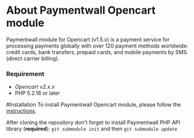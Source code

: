 # About Paymentwall Opencart module
Paymentwall module for Opencart (v1.5.x) is a payment service for processing payments globally with over 120 payment methods worldwide: credit cards, bank transfers, prepaid cards, and mobile payments by SMS (direct carrier billing).


### Requirement
* *Opencart v2.x.x*
* PHP 5.2.16 or later

#Installation
To install Paymentwall Opencart module, please follow the [instructions](https://www.paymentwall.com/en/documentation/OpenCart/829).

After cloning the repository don't forget to install Paymentwall PHP API library (**required**):
`git submodule init` and then `git submodule update`
